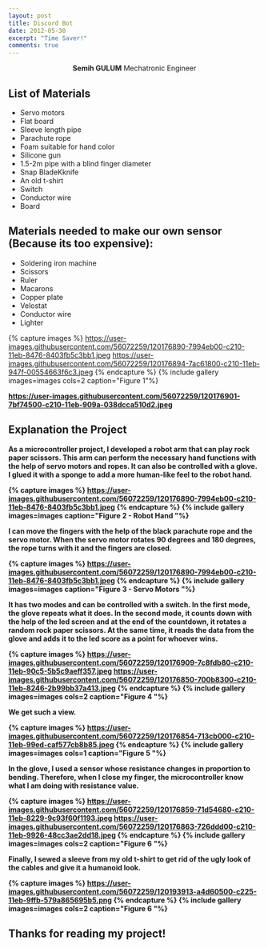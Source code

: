 ```yaml
---
layout: post
title: Discord Bot
date: 2012-05-30
excerpt: "Time Saver!"
comments: true
---
```

    
<center><b>Semih GULUM</b>    Mechatronic Engineer </center>

## List of Materials
* Servo motors
* Flat board
* Sleeve length pipe
* Parachute rope
* Foam suitable for hand color
* Silicone gun
* 1.5-2m pipe with a blind finger diameter
* Snap BladeKknife
* An old t-shirt
* Switch
* Conductor wire
* Board

## Materials needed to make our own sensor (Because its too expensive):
* Soldering iron machine
* Scissors
* Ruler
* Macarons
* Copper plate
* Velostat
* Conductor wire
* Lighter

{% capture images %}
	https://user-images.githubusercontent.com/56072259/120176890-7994eb00-c210-11eb-8476-8403fb5c3bb1.jpeg
	https://user-images.githubusercontent.com/56072259/120176894-7ac61800-c210-11eb-947f-00554663f6c3.jpeg
{% endcapture %}
{% include gallery images=images cols=2 caption="Figure 1"%}
<b>

https://user-images.githubusercontent.com/56072259/120176901-7bf74500-c210-11eb-909a-038dcca510d2.jpeg
## Explanation the Project

As a microcontroller project, I developed a robot arm that can play rock paper scissors. This arm can perform the necessary hand functions with the help of servo motors and ropes. It can also be controlled with a glove. I glued it with a sponge to add a more human-like feel to the robot hand.

{% capture images %}
	https://user-images.githubusercontent.com/56072259/120176890-7994eb00-c210-11eb-8476-8403fb5c3bb1.jpeg
{% endcapture %}
{% include gallery images=images caption="Figure 2 - Robot Hand "%}
<b>

I can move the fingers with the help of the black parachute rope and the servo motor. When the servo motor rotates 90 degrees and 180 degrees, the rope turns with it and the fingers are closed.

{% capture images %}
	https://user-images.githubusercontent.com/56072259/120176890-7994eb00-c210-11eb-8476-8403fb5c3bb1.jpeg
{% endcapture %}
{% include gallery images=images caption="Figure 3 - Servo Motors "%}
<b>

It has two modes and can be controlled with a switch. In the first mode, the glove repeats what it does. In the second mode, it counts down with the help of the led screen and at the end of the countdown, it rotates a random rock paper scissors. At the same time, it reads the data from the glove and adds it to the led score as a point for whoever wins.

{% capture images %}
	https://user-images.githubusercontent.com/56072259/120176909-7c8fdb80-c210-11eb-90c5-5b5c9aeff357.jpeg
	https://user-images.githubusercontent.com/56072259/120176850-700b8300-c210-11eb-8246-2b99bb37a413.jpeg
{% endcapture %}
{% include gallery images=images cols=2 caption="Figure 4 "%}
<b>

We get such a view.

{% capture images %}
	https://user-images.githubusercontent.com/56072259/120176854-713cb000-c210-11eb-99ed-caf577cb8b85.jpeg
{% endcapture %}
{% include gallery images=images cols=1 caption="Figure 5 "%}
<b>


In the glove, I used a sensor whose resistance changes in proportion to bending. Therefore, when I close my finger, the microcontroller know what I am doing with resistance value.

{% capture images %}
	https://user-images.githubusercontent.com/56072259/120176859-71d54680-c210-11eb-8229-9c93f60f1193.jpeg
	https://user-images.githubusercontent.com/56072259/120176863-726ddd00-c210-11eb-9926-48cc3ae2dd18.jpeg
{% endcapture %}
{% include gallery images=images cols=2 caption="Figure 6 "%}
<b>

Finally, I sewed a sleeve from my old t-shirt to get rid of the ugly look of the cables and give it a humanoid look.

{% capture images %}
	https://user-images.githubusercontent.com/56072259/120193913-a4d60500-c225-11eb-9ffb-579a865695b5.png
{% endcapture %}
{% include gallery images=images cols=2 caption="Figure 6 "%}
<b>


## Thanks for reading my project!